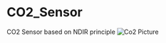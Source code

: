 # CO2_Sensor
CO2 Sensor based on NDIR principle
![Co2 Picture](https://github.com/temcocontrols/CO2_Sensor/blob/master/image/co2_gif.gif)
